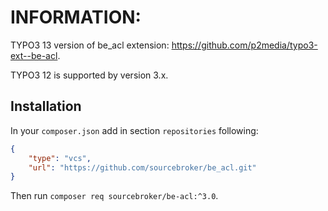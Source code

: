 # INFORMATION:

TYPO3 13 version of be_acl extension: https://github.com/p2media/typo3-ext--be-acl.

TYPO3 12 is supported by version 3.x.


## Installation

In your `composer.json` add in section `repositories` following:

```json
{
    "type": "vcs",
    "url": "https://github.com/sourcebroker/be_acl.git"
}
```

Then run `composer req sourcebroker/be-acl:^3.0`.
